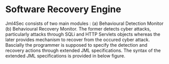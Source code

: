 # Software Recovery Engine
Jml4Sec consists of two main modules : (a) Behavioural Detection Monitor (b) Behavioural Recovery Monitor. The former detects cyber attacks, particularly attacks through SQLi and HTTP Servlets objects whereas the later provides mechanism to recover from the occured cyber attack. Bascially the programmer is supposed to specify the detection and recovery actions through extended JML specifications.  The syntax of the extended JML specifications is provided in below figure.
